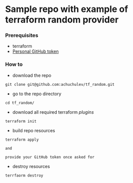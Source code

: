 # Sample repo with example of terraform random provider

### Prerequisites

* terraform
* [Personal GitHub token](https://github.com/settings/tokens)

### How to

* download the repo

```
git clone git@github.com:achuchulev/tf_random.git
```
* go to the repo directory 

```
cd tf_random/
```
* download all required terraform *plugins* 

```
terraform init
```
* build repo resources

```
terraform apply

and 

provide your GitHub token once asked for
```
* destroy resources

```
terrfaorm destroy
```

